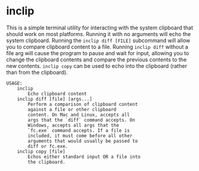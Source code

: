 # inclip

This is a simple terminal utility for interacting with the system clipboard that should work on most platforms. Running it with no arguments will echo the system clipboard. Running the `inclip diff [FILE]` subcommand will allow you to compare clipboard content to a file. Running `inclip diff` without a file arg will cause the program to pause and wait for input, allowing you to change the clipboard contents and compare the previous contents to the new contents. `inclip copy` can be used to echo into the clipboard (rather than from the clipboard).

```
USAGE:
    inclip
        Echo clipboard content
    inclip diff [file] [args...]
        Perform a comparison of clipboard content
        against a file or other clipboard
        content. On Mac and Linux, accepts all
        args that the `diff` command accepts. On
        Windows, accepts all args that the 
        `fc.exe` command accepts. If a file is
        included, it must come before all other
        arguments that would usually be passed to
        diff or fc.exe. 
    inclip copy [file]
        Echos either standard input OR a file into
        the clipboard. 
```

